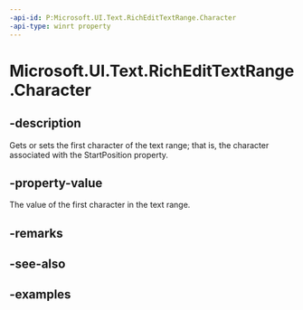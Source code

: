 ```yaml
---
-api-id: P:Microsoft.UI.Text.RichEditTextRange.Character
-api-type: winrt property
---
```


<!-- Property syntax.
public char Character { get;  set; }
-->

# Microsoft.UI.Text.RichEditTextRange.Character

## -description

Gets or sets the first character of the text range; that is, the character associated with the StartPosition property.

## -property-value

The value of the first character in the text range.

## -remarks

## -see-also

## -examples

